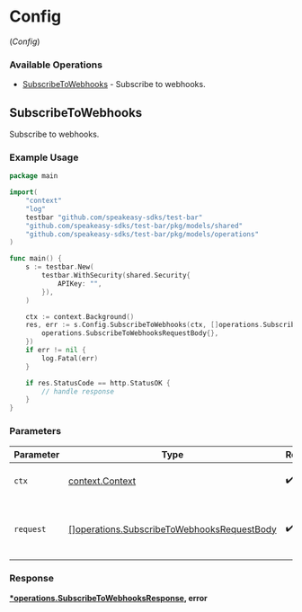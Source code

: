 # Config
(*Config*)

### Available Operations

* [SubscribeToWebhooks](#subscribetowebhooks) - Subscribe to webhooks.

## SubscribeToWebhooks

Subscribe to webhooks.

### Example Usage

```go
package main

import(
	"context"
	"log"
	testbar "github.com/speakeasy-sdks/test-bar"
	"github.com/speakeasy-sdks/test-bar/pkg/models/shared"
	"github.com/speakeasy-sdks/test-bar/pkg/models/operations"
)

func main() {
    s := testbar.New(
        testbar.WithSecurity(shared.Security{
            APIKey: "",
        }),
    )

    ctx := context.Background()
    res, err := s.Config.SubscribeToWebhooks(ctx, []operations.SubscribeToWebhooksRequestBody{
        operations.SubscribeToWebhooksRequestBody{},
    })
    if err != nil {
        log.Fatal(err)
    }

    if res.StatusCode == http.StatusOK {
        // handle response
    }
}
```

### Parameters

| Parameter                                                        | Type                                                             | Required                                                         | Description                                                      |
| ---------------------------------------------------------------- | ---------------------------------------------------------------- | ---------------------------------------------------------------- | ---------------------------------------------------------------- |
| `ctx`                                                            | [context.Context](https://pkg.go.dev/context#Context)            | :heavy_check_mark:                                               | The context to use for the request.                              |
| `request`                                                        | [[]operations.SubscribeToWebhooksRequestBody](../../models//.md) | :heavy_check_mark:                                               | The request object to use for the request.                       |


### Response

**[*operations.SubscribeToWebhooksResponse](../../models/operations/subscribetowebhooksresponse.md), error**

